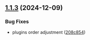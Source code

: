 ## [1.1.3](https://github.com/Loukhai/semantic-release-github-actions/compare/v1.1.2...v1.1.3) (2024-12-09)


### Bug Fixes

* plugins order adjustment ([208c854](https://github.com/Loukhai/semantic-release-github-actions/commit/208c854bc66f48dc606caaace76c3d6c03230bb1))
